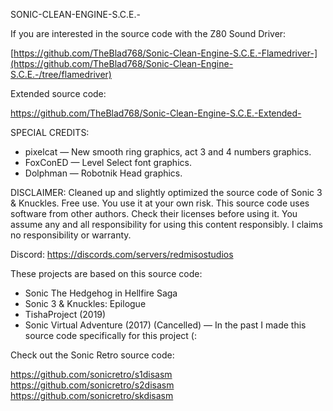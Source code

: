 SONIC-CLEAN-ENGINE-S.C.E.-


If you are interested in the source code with the Z80 Sound Driver:

[https://github.com/TheBlad768/Sonic-Clean-Engine-S.C.E.-Flamedriver-](https://github.com/TheBlad768/Sonic-Clean-Engine-S.C.E.-/tree/flamedriver)

Extended source code:

https://github.com/TheBlad768/Sonic-Clean-Engine-S.C.E.-Extended-

SPECIAL CREDITS:

- pixelcat — New smooth ring graphics, act 3 and 4 numbers graphics.
- FoxConED — Level Select font graphics.
- Dolphman — Robotnik Head graphics.

DISCLAIMER:
Cleaned up and slightly optimized the source code of Sonic 3 & Knuckles. Free use. You use it at your own risk. This source code uses software from other authors. Check their licenses before using it. You assume any and all responsibility for using this content responsibly. I claims no responsibility or warranty.

Discord: https://discords.com/servers/redmisostudios

These projects are based on this source code:

- Sonic The Hedgehog in Hellfire Saga
- Sonic 3 & Knuckles: Epilogue
- TishaProject (2019)
- Sonic Virtual Adventure (2017) (Cancelled) — In the past I made this source code specifically for this project (:

Check out the Sonic Retro source code:

https://github.com/sonicretro/s1disasm
https://github.com/sonicretro/s2disasm
https://github.com/sonicretro/skdisasm
